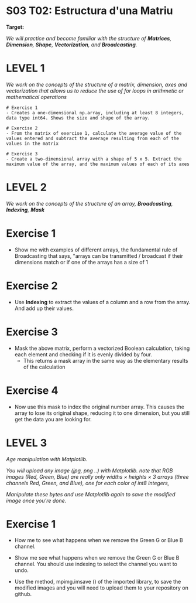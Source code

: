 # S03 T02: Estructura d'una Matriu

**Target:**

_We will practice and become familiar with the structure of **Matrices**, **Dimension**, **Shape**, **Vectorization**, and **Broadcasting**._

# LEVEL 1
_We work on the concepts of the structure of a matrix, dimension, axes and vectorization that allows us to reduce the use of for loops in arithmetic or mathematical operations_

    # Exercise 1
    - Creates a one-dimensional np.array, including at least 8 integers, data type int64. Shows the size and shape of the array.

    # Exercise 2
    - From the matrix of exercise 1, calculate the average value of the values entered and subtract the average resulting from each of the values in the matrix

    # Exercise 3
    - Create a two-dimensional array with a shape of 5 x 5. Extract the maximum value of the array, and the maximum values of each of its axes

  
 # LEVEL 2
_We work on the concepts of the structure of an array, **Broadcasting**, **Indexing**, **Mask**_
  
  # Exercise 1
  - Show me with examples of different arrays, the fundamental rule of Broadcasting that says, "arrays can be transmitted / broadcast if their dimensions match       or if one of the arrays has a size of 1
  
  # Exercise 2
  - Use **Indexing** to extract the values of a column and a row from the array. And add up their values.
  
  # Exercise 3
  - Mask the above matrix, perform a vectorized Boolean calculation, taking each element and checking if it is evenly divided by four.
    * This returns a mask array in the same way as the elementary results of the calculation
  
  # Exercise 4
  - Now use this mask to index the original number array. This causes the array to lose its original shape, reducing it to one dimension, but you still get the data you are looking for.
  
 # LEVEL 3
_Age manipulation with Matplotlib._

_You will upload any image (jpg, png ..) with Matplotlib. note that RGB images (Red, Green, Blue) are really only widths × heights × 3 arrays (three channels Red, Green, and Blue), one for each color of int8 integers,_

_Manipulate these bytes and use Matplotlib again to save the modified image once you're done._
  
  # Exercise 1
* How me to see what happens when we remove the Green G or Blue B channel.

* Show me see what happens when we remove the Green G or Blue B channel. You should use indexing to select the channel you want to undo.

* Use the method, mpimg.imsave () of the imported library, to save the modified images and you will need to upload them to your repository on github.
  
